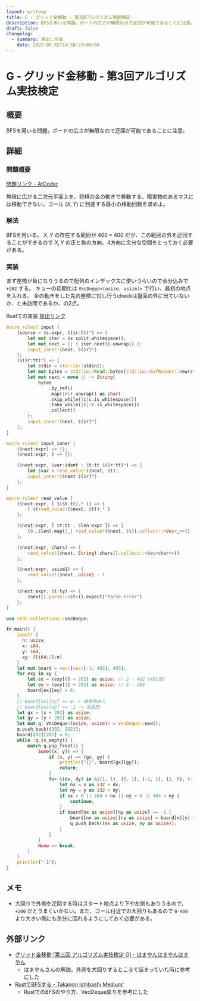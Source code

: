 ```yaml
---
layout: writeup
title: G - グリッド金移動 - 第3回アルゴリズム実技検定
description: BFSを用いる問題。ボードの広さが無限なので迂回が可能であることに注意。 
draft: false
changelog:
  - summary: 見出し作成
    date: 2022-05-02T14:30:23+09:00
---
```


# G - グリッド金移動 - 第3回アルゴリズム実技検定

## 概要

BFSを用いる問題。ボードの広さが無限なので迂回が可能であることに注意。 

## 詳細

### 問題概要

[問題リンク - AtCoder](https://atcoder.jp/contests/past202005-open/tasks/past202005_g)

無限に広がる二次元平面上を、将棋の金の動きで移動する。障害物のあるマスには移動できない。ゴール $(X,Y)$ に到達する最小の移動回数を求めよ。

### 解法

BFSを用いる。 $X,Y$ の存在する範囲が $400 \times 400$ だが、この範囲の外を迂回することができるので $X,Y$ の正と負の方向、4方向に余分な空間をとっておく必要がある。

### 実装

まず座標が負になりうるので配列のインデックスに使いづらいので余分込みで `+202` する。
キューの初期化は `VecDeque<(usize, usize)>` で行い、最初の地点を入れる。
金の動きをした先の座標に対し行うcheckは盤面の外に出ていないか、と未訪問であるか、の2点。

Rustでの実装 [提出リンク](https://atcoder.jp/contests/past202005-open/submissions/31393071)

```rust
macro_rules! input {
    (source = $s:expr, $($r:tt)*) => {
        let mut iter = $s.split_whitespace();
        let mut next = || { iter.next().unwrap() };
        input_inner!{next, $($r)*}
    };
    ($($r:tt)*) => {
        let stdin = std::io::stdin();
        let mut bytes = std::io::Read::bytes(std::io::BufReader::new(stdin.lock()));
        let mut next = move || -> String{
            bytes
                .by_ref()
                .map(|r|r.unwrap() as char)
                .skip_while(|c|c.is_whitespace())
                .take_while(|c|!c.is_whitespace())
                .collect()
        };
        input_inner!{next, $($r)*}
    };
}

macro_rules! input_inner {
    ($next:expr) => {};
    ($next:expr, ) => {};

    ($next:expr, $var:ident : $t:tt $($r:tt)*) => {
        let $var = read_value!($next, $t);
        input_inner!{$next $($r)*}
    };
}

macro_rules! read_value {
    ($next:expr, ( $($t:tt),* )) => {
        ( $(read_value!($next, $t)),* )
    };

    ($next:expr, [ $t:tt ; $len:expr ]) => {
        (0..$len).map(|_| read_value!($next, $t)).collect::<Vec<_>>()
    };

    ($next:expr, chars) => {
        read_value!($next, String).chars().collect::<Vec<char>>()
    };

    ($next:expr, usize1) => {
        read_value!($next, usize) - 1
    };

    ($next:expr, $t:ty) => {
        $next().parse::<$t>().expect("Parse error")
    };
}

use std::collections::VecDeque;

fn main() {
    input! {
      n: usize,
      x: i64,
      y: i64,
      xy: [[i64;2];n]
    }
    let mut board = vec![vec![-1; 405]; 405];
    for exy in xy {
        let ex = (exy[0] + 202) as usize; // 2 - 402 (401個)
        let ey = (exy[1] + 202) as usize; // 2 - 402
        board[ex][ey] = 0;
    }
    // board[ex][ey] == 0 -> 障害物あり
    // board[ex][ey] == -1 -> 未訪問
    let gx = (x + 202) as usize;
    let gy = (y + 202) as usize;
    let mut q: VecDeque<(usize, usize)> = VecDeque::new();
    q.push_back((202, 202));
    board[202][202] = 0;
    while !q.is_empty() {
        match q.pop_front() {
            Some((x, y)) => {
                if (x, y) == (gx, gy) {
                    println!("{}", board[gx][gy]);
                    return;
                }
                for &(dx, dy) in &[(1, 1), (0, 1), (-1, 1), (1, 0), (-1, 0), (0, -1)] {
                    let nx = x as i32 + dx;
                    let ny = y as i32 + dy;
                    if nx < 0 || 404 < nx || ny < 0 || 404 < ny {
                        continue;
                    }
                    if board[nx as usize][ny as usize] == -1 {
                        board[nx as usize][ny as usize] = board[x][y] + 1;
                        q.push_back((nx as usize, ny as usize));
                    }
                }
            }
            None => break,
        }
    }
    println!("-1");
}
```

## メモ

- 大回りで外側を迂回する時はスタート地点より下や左側もありうるので、 `+200` だとうまくいかない。また、ゴール付近での大回りもあるので `0-400` より大きい側にも余分に回れるようにしておく必要がある。

## 外部リンク

- [グリッド金移動 [第三回 アルゴリズム実技検定 G] - はまやんはまやんはまやん](https://blog.hamayanhamayan.com/entry/2020/06/06/230814)
  - はまやんさんの解説。外側を大回りするところで詰まっていた時に参考にした
- [RustでBFSする -  Takanori Ishibashi Medium'](https://11takanori.medium.com/rust%E3%81%A7bfs%E3%81%99%E3%82%8B-aefeec6e368a)
  - RustでのBFSのやり方、VecDeque周りを参考にした
